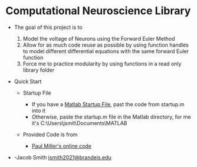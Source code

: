 Computational Neuroscience Library
=======================
* The goal of this project is to
    1.  Model the voltage of Neurons using the Forward Euler Method
    2.  Allow for as much code reuse as possible by using function handles to model different differential equations with the same forward Euler function
    3.  Force me to practice modularity by using functions in a read only library folder

* Quick Start

    * Startup File

      * If you have a [Matlab Startup File](https://www.mathworks.com/help/matlab/ref/startup.html), past the code from startup.m into it
      * Otherwise, paste the startup.m file in the Matlab directory, for me it's C:\Users\jsmit\Documents\MATLAB

    * Provided Code is from

      * [Paul Miller's online code]( http://people.brandeis.edu/~pmiller/TEXTBOOK/index.html)

* -Jacob Smith jsmith2021@brandeis.edu